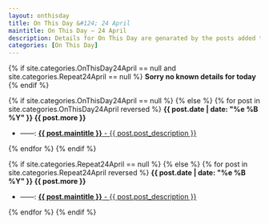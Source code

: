 ```yaml
---
layout: onthisday
title: On This Day &#124; 24 April
maintitle: On This Day — 24 April
description: Details for On This Day are genarated by the posts added to the website so the content is subject to changes/updates over time.
categories: [On This Day]
---
```


{% if site.categories.OnThisDay24April == null and site.categories.Repeat24April == null %}
<strong>Sorry no known details for today</strong>
{% endif %}

{% if site.categories.OnThisDay24April == null %}
{% else %}
{% for post in site.categories.OnThisDay24April reversed %}
<strong>{{ post.date | date: "%e %B %Y" }} {{ post.more }}</strong>
<ul>
<li> ——: <a href="{{ post.url }}"><strong>{{ post.maintitle }}</strong> - {{ post.post_description }}</a></li>
</ul>
{% endfor %}
{% endif %}

{% if site.categories.Repeat24April == null %}
{% else %}
{% for post in site.categories.Repeat24April reversed %}
<strong>{{ post.date | date: "%e %B %Y" }} {{ post.more }}</strong>
<ul>
<li> ——: <a href="{{ post.url }}"><strong>{{ post.maintitle }}</strong> - {{ post.post_description }}</a></li>
</ul>
{% endfor %}
{% endif %}
